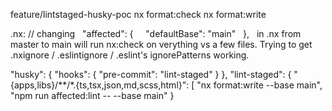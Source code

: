feature/lintstaged-husky-poc
nx format:check
nx format:write

.nx:
// changing   "affected": {
    "defaultBase": "main"
  },
  in .nx from master to main will run nx:check on verything vs a few files. Trying to get .nxignore / .eslintignore / .eslint's ignorePatterns working.

  "husky": {
    "hooks": {
      "pre-commit": "lint-staged"
    }
  },
  "lint-staged": {
    "{apps,libs}/**/*.{ts,tsx,json,md,scss,html}": [
      "nx format:write --base main",
      "npm run affected:lint -- --base main"
  }